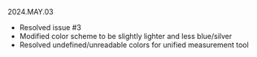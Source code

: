 2024.MAY.03
- Resolved issue #3
- Modified color scheme to be slightly lighter and less blue/silver
- Resolved undefined/unreadable colors for unified measurement tool
